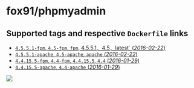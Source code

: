 # fox91/phpmyadmin

## Supported tags and respective `Dockerfile` links

-   [`4.5.5.1-fpm`, `4.5-fpm`, `fpm`, 4.5.5.1`, `4.5`, `latest` (*2016-02-22*)](https://github.com/fox91/docker-phpmyadmin/blob/master/Dockerfile)
-   [`4.5.5.1-apache`, `4.5-apache`, `apache` (*2016-02-22*)](https://github.com/fox91/docker-phpmyadmin/blob/master/4.5-apache/Dockerfile)
-   [`4.4.15.5-fpm`, `4.4-fpm`, `4.4.15.5`, `4.4` (*2016-01-29*)](https://github.com/fox91/docker-phpmyadmin/blob/master/4.4-fpm/Dockerfile)
-   [`4.4.15.5-apache`, `4.4-apache` (*2016-01-29*)](https://github.com/fox91/docker-phpmyadmin/blob/master/4.4-apache/Dockerfile)

[![](https://badge.imagelayers.io/fox91/phpmyadmin:latest.svg)](https://imagelayers.io/?images=fox91/phpmyadmin:4.5.5.1-fpm,fox91/phpmyadmin:4.5.5.1-apache,fox91/phpmyadmin:4.4.15.5-fpm,fox91/phpmyadmin:4.4.15.5-apache)

